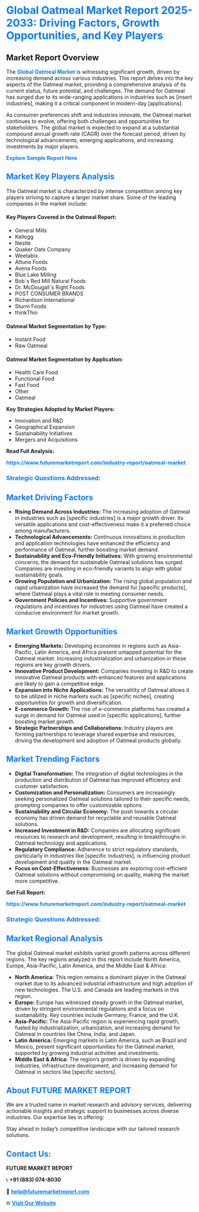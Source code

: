 <h1 style="color: #007BFF;">Global Oatmeal Market Report 2025-2033: Driving Factors, Growth Opportunities, and Key Players</h1>

<section id="overview">
<h2>Market Report Overview</h2>
<p>The <a href="https://www.futuremarketreport.com/industry-report/oatmeal-market" style="color: #007BFF; text-decoration: none;"><strong>Global Oatmeal Market</strong></a> is witnessing significant growth, driven by increasing demand across various industries. This report delves into the key aspects of the Oatmeal market, providing a comprehensive analysis of its current status, future potential, and challenges. The demand for Oatmeal has surged due to its wide-ranging applications in industries such as [insert industries], making it a critical component in modern-day [applications].</p>
<p>As consumer preferences shift and industries innovate, the Oatmeal market continues to evolve, offering both challenges and opportunities for stakeholders. The global market is expected to expand at a substantial compound annual growth rate (CAGR) over the forecast period, driven by technological advancements, emerging applications, and increasing investments by major players.</p>
</section>

<section id="overview">
<p><a href="https://www.futuremarketreport.com/request-sample/reportId=112421" style="color: #007BFF; text-decoration: none;"><strong>Explore Sample Report Here</strong></a></p>
</section>

<section id="key-players">
<h2 style="color: #007BFF;">Market Key Players Analysis</h2>
<p>The Oatmeal market is characterized by intense competition among key players striving to capture a larger market share. Some of the leading companies in the market include:</p>
<h4>Key Players Covered in the Oatmeal Report:</h4>
<ul><li>General Mills</li><li>Kellogg</li><li>Nestle</li><li>Quaker Oats Company</li><li>Weetabix</li><li>Attune Foods</li><li>Avena Foods</li><li>Blue Lake Milling</li><li>Bob`s Red Mill Natural Foods</li><li>Dr. McDougall`s Right Foods</li><li>POST CONSUMER BRANDS</li><li>Richardson International</li><li>Sturm Foods</li><li>thinkThin</li></ul>
<h4>Oatmeal Market Segmentation by Type:</h4>
<ul><li>Instant Food</li><li>Raw Oatmeal</li></ul>

<h4>Oatmeal Market Segmentation by Application:</h4>
<ul><li>Health Care Food</li><li>Functional Food</li><li>Fast Food</li><li>Other</li><li>Oatmeal</li></ul>
<p><strong>Key Strategies Adopted by Market Players:</strong></p>
<ul>
<li>Innovation and R&D</li>
<li>Geographical Expansion</li>
<li>Sustainability Initiatives</li>
<li>Mergers and Acquisitions</li>
</ul>
</section>

<section>
<p><strong>Read Full Analysis: </strong></p><a href="https://www.futuremarketreport.com/industry-report/oatmeal-market" style="color: #007BFF; text-decoration: none;"><strong>https://www.futuremarketreport.com/industry-report/oatmeal-market</strong></a>
<h3 style="color: #007BFF;">Strategic Questions Addressed:</h3>
</section>

<section id="driving-factors">
<h2 style="color: #007BFF;">Market Driving Factors</h2>
<ul>
<li><strong>Rising Demand Across Industries:</strong> The increasing adoption of Oatmeal in industries such as [specific industries] is a major growth driver. Its versatile applications and cost-effectiveness make it a preferred choice among manufacturers.</li>
<li><strong>Technological Advancements:</strong> Continuous innovations in production and application technologies have enhanced the efficiency and performance of Oatmeal, further boosting market demand.</li>
<li><strong>Sustainability and Eco-Friendly Initiatives:</strong> With growing environmental concerns, the demand for sustainable Oatmeal solutions has surged. Companies are investing in eco-friendly variants to align with global sustainability goals.</li>
<li><strong>Growing Population and Urbanization:</strong> The rising global population and rapid urbanization have increased the demand for [specific products], where Oatmeal plays a vital role in meeting consumer needs.</li>
<li><strong>Government Policies and Incentives:</strong> Supportive government regulations and incentives for industries using Oatmeal have created a conducive environment for market growth.</li>
</ul>
</section>

<section id="growth-opportunities">
<h2 style="color: #007BFF;">Market Growth Opportunities</h2>
<ul>
<li><strong>Emerging Markets:</strong> Developing economies in regions such as Asia-Pacific, Latin America, and Africa present untapped potential for the Oatmeal market. Increasing industrialization and urbanization in these regions are key growth drivers.</li>
<li><strong>Innovative Product Development:</strong> Companies investing in R&D to create innovative Oatmeal products with enhanced features and applications are likely to gain a competitive edge.</li>
<li><strong>Expansion into Niche Applications:</strong> The versatility of Oatmeal allows it to be utilized in niche markets such as [specific niches], creating opportunities for growth and diversification.</li>
<li><strong>E-commerce Growth:</strong> The rise of e-commerce platforms has created a surge in demand for Oatmeal used in [specific applications], further boosting market growth.</li>
<li><strong>Strategic Partnerships and Collaborations:</strong> Industry players are forming partnerships to leverage shared expertise and resources, driving the development and adoption of Oatmeal products globally.</li>
</ul>
</section>

<section id="trending-factors">
<h2 style="color: #007BFF;">Market Trending Factors</h2>
<ul>
<li><strong>Digital Transformation:</strong> The integration of digital technologies in the production and distribution of Oatmeal has improved efficiency and customer satisfaction.</li>
<li><strong>Customization and Personalization:</strong> Consumers are increasingly seeking personalized Oatmeal solutions tailored to their specific needs, prompting companies to offer customizable options.</li>
<li><strong>Sustainability and Circular Economy:</strong> The push towards a circular economy has driven demand for recyclable and reusable Oatmeal solutions.</li>
<li><strong>Increased Investment in R&D:</strong> Companies are allocating significant resources to research and development, resulting in breakthroughs in Oatmeal technology and applications.</li>
<li><strong>Regulatory Compliance:</strong> Adherence to strict regulatory standards, particularly in industries like [specific industries], is influencing product development and quality in the Oatmeal market.</li>
<li><strong>Focus on Cost-Effectiveness:</strong> Businesses are exploring cost-efficient Oatmeal solutions without compromising on quality, making the market more competitive.</li>
</ul>
</section>

<section>
<p><strong>Get Full Report: </strong></p><a href="https://www.futuremarketreport.com/industry-report/oatmeal-market" style="color: #007BFF; text-decoration: none;"><strong>https://www.futuremarketreport.com/industry-report/oatmeal-market</strong></a>
<h3 style="color: #007BFF;">Strategic Questions Addressed:</h3>
</section>


<section id="regional-analysis">
<h2 style="color: #007BFF;">Market Regional Analysis</h2>
<p>The global Oatmeal market exhibits varied growth patterns across different regions. The key regions analyzed in this report include North America, Europe, Asia-Pacific, Latin America, and the Middle East & Africa:</p>
<ul>
<li><strong>North America:</strong> This region remains a dominant player in the Oatmeal market due to its advanced industrial infrastructure and high adoption of new technologies. The U.S. and Canada are leading markets in this region.</li>
<li><strong>Europe:</strong> Europe has witnessed steady growth in the Oatmeal market, driven by stringent environmental regulations and a focus on sustainability. Key countries include Germany, France, and the U.K.</li>
<li><strong>Asia-Pacific:</strong> The Asia-Pacific region is experiencing rapid growth, fueled by industrialization, urbanization, and increasing demand for Oatmeal in countries like China, India, and Japan.</li>
<li><strong>Latin America:</strong> Emerging markets in Latin America, such as Brazil and Mexico, present significant opportunities for the Oatmeal market, supported by growing industrial activities and investments.</li>
<li><strong>Middle East & Africa:</strong> The region’s growth is driven by expanding industries, infrastructure development, and increasing demand for Oatmeal in sectors like [specific sectors].</li>
</ul>
</section>

<footer>
<h2 style="color: #007BFF;">About FUTURE MARKET REPORT</h2>
<p>We are a trusted name in market research and advisory services, delivering actionable insights and strategic support to businesses across diverse industries. Our expertise lies in offering:</p>

<p>Stay ahead in today’s competitive landscape with our tailored research solutions.</p>

<h2 style="color: #007BFF;">Contact Us:</h2>
<p><strong>FUTURE MARKET REPORT</strong></p>
<p>📞 <strong>+91 (883) 074-8030</strong></p>
<p>📧 <strong><a href="mailto:help@futuremarketreport.com" style="color: #007BFF;">help@futuremarketreport.com</a></strong></p>
<p>🌐 <strong><a href="https://www.futuremarketreport.com/" style="color: #007BFF;">Visit Our Website</a></strong></p>
</footer>
